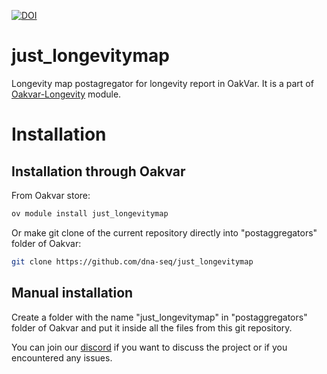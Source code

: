 [![DOI](https://zenodo.org/badge/577868620.svg)](https://zenodo.org/badge/latestdoi/577868620)
# just_longevitymap
Longevity map postagregator for longevity report in OakVar. It is a part of [Oakvar-Longevity](https://github.com/dna-seq/oakvar-longevity) module.


# Installation
## Installation through Oakvar

From Oakvar store:
```bash
ov module install just_longevitymap
```
Or make git clone of the current repository directly into "postaggregators" folder of Oakvar:
```bash
git clone https://github.com/dna-seq/just_longevitymap
```

## Manual installation

Create a folder with the name "just_longevitymap" in "postaggregators" folder of Oakvar and put it inside all the files from this git repository.

You can join our [discord](https://discord.gg/5WU6aSANXy) if you want to discuss the project or if you encountered any issues.

